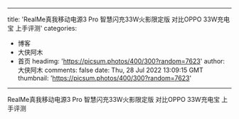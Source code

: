 
---
title: 'RealMe真我移动电源3 Pro 智慧闪充33W火影限定版 对比OPPO 33W充电宝 上手评测'
categories: 
 - 博客
 - 大侠阿木
 - 首页
headimg: 'https://picsum.photos/400/300?random=7623'
author: 大侠阿木
comments: false
date: Thu, 28 Jul 2022 13:09:15 GMT
thumbnail: 'https://picsum.photos/400/300?random=7623'
---

<div>   
RealMe真我移动电源3 Pro 智慧闪充33W火影限定版 对比OPPO 33W充电宝 上手评测  
</div>
            
